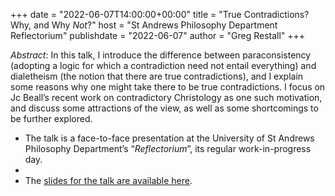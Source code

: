 +++
date = "2022-06-07T14:00:00+00:00"
title = "True Contradictions? Why, and Why <em>Not</em>?"
host = "St Andrews Philosophy Department Reflectorium"
publishdate = "2022-06-07"
author = "Greg Restall"
+++

*Abstract*: In this talk, I introduce the difference between paraconsistency (adopting a logic for which a contradiction need not entail everything) and dialetheism (the notion that there are true contradictions), and I explain some reasons why one might take there to be true contradictions. I focus on Jc Beall’s recent work on contradictory Christology as one such motivation, and discuss some attractions of the view, as well as some shortcomings to be further explored.


* The talk is a face-to-face presentation at the University of St Andrews Philosophy Department’s “*Reflectorium*”, its regular work-in-progress day.
* 
* The [slides for the talk are available here](/slides/tc-why-and-why-not.pdf).


